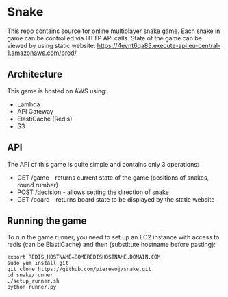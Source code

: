 # Snake
This repo contains source for online multiplayer snake game. Each snake in game can be controlled via HTTP API calls. State of the game can be viewed by using static website: https://4eynt6qa83.execute-api.eu-central-1.amazonaws.com/prod/

## Architecture
This game is hosted on AWS using:
* Lambda
* API Gateway
* ElastiCache (Redis)
* S3

## API 
The API of this game is quite simple and contains only 3 operations:
- GET /game - returns current state of the game (positions of snakes, round rumber)
- POST /decision - allows setting the direction of snake
- GET /board - returns board state to be displayed by the static website

## Running the game
To run the game runner, you need to set up an EC2 instance with access to redis (can be ElastiCache) and then (substitute hostname before pasting):
```
export REDIS_HOSTNAME=SOMEREDISHOSTNAME.DOMAIN.COM
sudo yum install git
git clone https://github.com/pierewoj/snake.git
cd snake/runner
./setup_runner.sh
python runner.py
```
